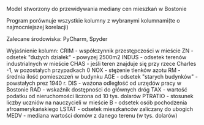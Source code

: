 Model stworzony do przewidywania mediany cen mieszkań w Bostonie

Program porównuje wszystkie kolumny z wybranymi kolumnami(te o najmocniejszej korelacji)

Zalecane środowiska: PyCharm, Spyder



Wyjaśnienie kolumn:
CRIM - współczynnik przestępczości w mieście
ZN - odsetek "dużych działek" - powyzej 2500m2
INDUS - odsetek terenów industrialnych w mieście
CHAS - jeśli teren znajduje się przy rzece Charles -1, w pozostałych przypadkach 0
NOX - stężenie tlenków azotu
RM - średnia ilość pomieszczeń w budynku
AGE - odsetek "starych budynków" - powstałych prez 1940 r.
DIS - ważona odległość od urzędów pracy w Bostonie
RAD - wskaźnik dostępności do głównych dróg
TAX - wartość podatku od nieruchomości liczona od 10 tys. dolarów
PTRATIO - stosunek liczby uczniów na nauczycieli w mieście
B - odsetek osób pochodzenia afroamerykańskiego
LSTAT - odsetek mieszkańców zaliczany do ubogich
MEDV - mediana wartości domów z danego terenu (w tys. dolarów)
